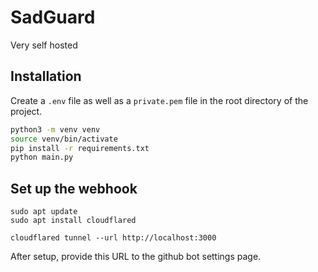# SadGuard

Very self hosted

## Installation

Create a `.env` file as well as a `private.pem` file in the root directory of the project.

```bash
python3 -m venv venv
source venv/bin/activate
pip install -r requirements.txt
python main.py
```

## Set up the webhook

```
sudo apt update
sudo apt install cloudflared

cloudflared tunnel --url http://localhost:3000
```

After setup, provide this URL to the github bot settings page.
